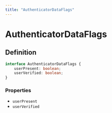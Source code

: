 ```yaml
---
title: "AuthenticatorDataFlags"
---
```


# AuthenticatorDataFlags

## Definition

```ts
interface AuthenticatorDataFlags {
	userPresent: boolean;
	userVerified: boolean;
}
```

### Properties

- `userPresent`
- `userVerified`
